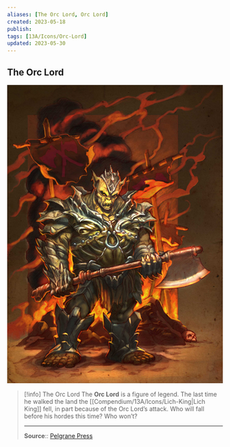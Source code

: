 ```yaml
---
aliases: [The Orc Lord, Orc Lord]
created: 2023-05-18
publish: 
tags: [13A/Icons/Orc-Lord]
updated: 2023-05-30
---
```


## The Orc Lord

![The Orc Lord|300](Compendium/13A/Icons/Orc-Lord-image-1.jpg)

> [!info] The Orc Lord
> The **Orc Lord** is a figure of legend. The last time he walked the land the [[Compendium/13A/Icons/Lich-King|Lich King]] fell, in part because of the Orc Lord’s attack. Who will fall before his hordes this time? Who won’t?
>
> ---
> 
> **Source**:: [Pelgrane Press](https://pelgranepress.com/2012/05/07/behind-the-illustration-of-the-orc-lord/)